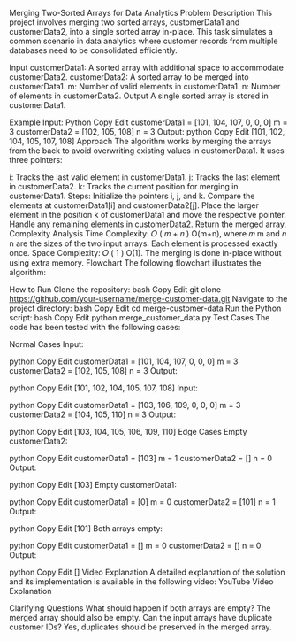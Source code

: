 Merging Two-Sorted Arrays for Data Analytics
Problem Description
This project involves merging two sorted arrays, customerData1 and customerData2, into a single sorted array in-place. This task simulates a common scenario in data analytics where customer records from multiple databases need to be consolidated efficiently.

Input
customerData1: A sorted array with additional space to accommodate customerData2.
customerData2: A sorted array to be merged into customerData1.
m: Number of valid elements in customerData1.
n: Number of elements in customerData2.
Output
A single sorted array is stored in customerData1.

Example
Input:
Python
Copy
Edit
customerData1 = [101, 104, 107, 0, 0, 0]
m = 3
customerData2 = [102, 105, 108]
n = 3
Output:
python
Copy
Edit
[101, 102, 104, 105, 107, 108]
Approach
The algorithm works by merging the arrays from the back to avoid overwriting existing values in customerData1. It uses three pointers:

i: Tracks the last valid element in customerData1.
j: Tracks the last element in customerData2.
k: Tracks the current position for merging in customerData1.
Steps:
Initialize the pointers i, j, and k.
Compare the elements at customerData1[i] and customerData2[j].
Place the larger element in the position k of customerData1 and move the respective pointer.
Handle any remaining elements in customerData2.
Return the merged array.
Complexity Analysis
Time Complexity: 
𝑂
(
𝑚
+
𝑛
)
O(m+n), where 
𝑚
m and 
𝑛
n are the sizes of the two input arrays.
Each element is processed exactly once.
Space Complexity: 
𝑂
(
1
)
O(1).
The merging is done in-place without using extra memory.
Flowchart
The following flowchart illustrates the algorithm:


How to Run
Clone the repository:
bash
Copy
Edit
git clone https://github.com/your-username/merge-customer-data.git
Navigate to the project directory:
bash
Copy
Edit
cd merge-customer-data
Run the Python script:
bash
Copy
Edit
python merge_customer_data.py
Test Cases
The code has been tested with the following cases:

Normal Cases
Input:

python
Copy
Edit
customerData1 = [101, 104, 107, 0, 0, 0]
m = 3
customerData2 = [102, 105, 108]
n = 3
Output:

python
Copy
Edit
[101, 102, 104, 105, 107, 108]
Input:

python
Copy
Edit
customerData1 = [103, 106, 109, 0, 0, 0]
m = 3
customerData2 = [104, 105, 110]
n = 3
Output:

python
Copy
Edit
[103, 104, 105, 106, 109, 110]
Edge Cases
Empty customerData2:

python
Copy
Edit
customerData1 = [103]
m = 1
customerData2 = []
n = 0
Output:

python
Copy
Edit
[103]
Empty customerData1:

python
Copy
Edit
customerData1 = [0]
m = 0
customerData2 = [101]
n = 1
Output:

python
Copy
Edit
[101]
Both arrays empty:

python
Copy
Edit
customerData1 = []
m = 0
customerData2 = []
n = 0
Output:

python
Copy
Edit
[]
Video Explanation
A detailed explanation of the solution and its implementation is available in the following video: YouTube Video Explanation

Clarifying Questions
What should happen if both arrays are empty?
The merged array should also be empty.
Can the input arrays have duplicate customer IDs?
Yes, duplicates should be preserved in the merged array.
